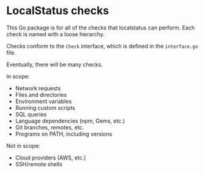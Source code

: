 # LocalStatus checks

This Go package is for all of the checks that localstatus can perform.
Each check is named with a loose hierarchy.

Checks conform to the `Check` interface, which is defined in
the `interface.go` file.

Eventually, there will be many checks.

In scope:

- Network requests
- Files and directories
- Environment variables
- Running custom scripts
- SQL queries
- Language dependencies (npm, Gems, etc.)
- Git branches, remotes, etc.
- Programs on PATH, including versions

Not in scope:

- Cloud providers (AWS, etc.)
- SSH/remote shells
